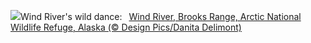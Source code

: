 ![](https://www.bing.com/th?id=OHR.WindRiverAlaska_EN-US4993335597_UHD.jpg&w=1000)Wind River's wild dance:&nbsp;&ensp;[Wind River, Brooks Range, Arctic National Wildlife Refuge, Alaska (© Design Pics/Danita Delimont)](https://www.bing.com/th?id=OHR.WindRiverAlaska_EN-US4993335597_UHD.jpg)
<br><br/>
